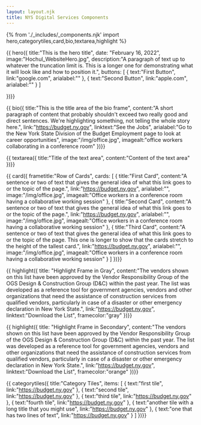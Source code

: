 ```yaml
---
layout: layout.njk
title: NYS Digital Services Components
---
```

{% from './_includes/_components.njk' import hero,categorytiles,card,bio,textarea,highlight  %}


{{ hero({ 
    title:"This is the hero title",
    date: "February 16, 2022",
    image:"Hochul_WebsiteHero.jpg",
    description:"A paragraph of text up to whatever the truncation limit is. This is a longer one for demonstrating what it will look like and how to position it.",
    buttons: [
        {
            text:"First Button",
            link:"google.com",
            arialabel:""
        },
        {
            text:"Second Button",
            link:"apple.com",
            arialabel:""
        }
    ]

})}}


{{ bio({
    title:"This is the title area of the bio frame",
    content:"A short paragraph of content that probably shouldn't exceed two really good and direct sentences. We're highlighting something, not telling the whole story here.",
    link:"https://budget.ny.gov",
    linktext:"See the Jobs",
    arialabel:"Go to the New York State Division of the Budget Employment page to look at career opportunities",
    image:"/img/office.jpg",
    imagealt:"office workers collaborating in a conference room"
})}}

{{ textarea({
    title:"Title of the text area",
    content:"Content of the text area"
})}}

{{ card({ 
    frametitle:"Row of Cards",
    cards: [
        {
           title:"First Card",
           content:"A sentence or two of text that gives the general idea of what this link goes to or the topic of the page.",
           link:"https://budget.ny.gov",
           arialabel:"",
           image:"/img/office.jpg",
           imagealt:"Office workers in a conference room having a collaborative working session"
        },
        {
           title:"Second Card",
           content:"A sentence or two of text that gives the general idea of what this link goes to or the topic of the page.",
           link:"https://budget.ny.gov",
           arialabel:"",
           image:"/img/office.jpg",
           imagealt:"Office workers in a conference room having a collaborative working session"
        },
        {
           title:"Third Card",
           content:"A sentence or two of text that gives the general idea of what this link goes to or the topic of the page. This one is longer to show that the cards stretch to the height of the tallest card.",
           link:"https://budget.ny.gov",
           arialabel:"",
           image:"/img/office.jpg",
           imagealt:"Office workers in a conference room having a collaborative working session"
        }
    ]
})}}

{{  highlight({
    title: "Highlight Frame in Gray",
    content:"The vendors shown on this list have been approved by the Vendor Responsibility Group of the OGS Design & Construction Group (D&C) within the past year. The list was developed as a reference tool for government agencies, vendors and other organizations that need the assistance of construction services from qualified vendors, particularly in case of a disaster or other emergency declaration in New York State.",
    link:"https://budget.ny.gov",
    linktext:"Download the List",
    framecolor:"gray"
})}}

{{  highlight({
    title: "Highlight Frame in Secondary",
    content:"The vendors shown on this list have been approved by the Vendor Responsibility Group of the OGS Design & Construction Group (D&C) within the past year. The list was developed as a reference tool for government agencies, vendors and other organizations that need the assistance of construction services from qualified vendors, particularly in case of a disaster or other emergency declaration in New York State.",
    link:"https://budget.ny.gov",
    linktext:"Download the List",
    framecolor:"orange"
})}}



{{ categorytiles({ 
    title:"Category Tiles",
    items: [
        {
            text:"first tile",
            link:"https://budget.ny.gov"
        },
        {
            text:"second tile",
            link:"https://budget.ny.gov"
        },
        {
            text:"third tile",
            link:"https://budget.ny.gov"
        },
        {
            text:"fourth tile",
            link:"https://budget.ny.gov"
        },
        {
            text:"another tile with a long title that you might use",
            link:"https://budget.ny.gov"
        },
        {
            text:"one that has two lines of text",
            link:"https://budget.ny.gov"
        }
    ]
})}}
